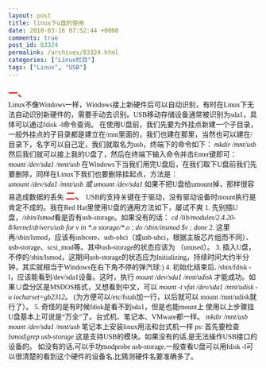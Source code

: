 ```yaml
---
layout: post
title: linux下u盘的使用
date: 2010-03-16 07:52:44 +0000
comments: true
post_id: 83324
permalink: /archives/83324.html
categories: ["Linux栏目"]
tags: ["Linux", "USB"]
---
```


<div class="Section0">
<p class="p0" style="margin-top: 0pt;margin-bottom: 0pt"><span style="font-weight: bold;font-size: 14pt;color: #ff0000;font-family: 'Times New Roman'">一</span><span style="font-weight: bold;font-size: 14pt;color: #ff0000;font-family: '宋体'">、</span><span style="font-size: 10.5pt;font-family: '宋体'"></span></p>

<p class="p0" style="margin-top: 0pt;margin-bottom: 0pt"><span style="font-size: 10.5pt;font-family: 'Times New Roman'">Linux<span style="font-family: 宋体">不像</span><span style="font-family: Times New Roman">Windows</span><span style="font-family: 宋体">一样，</span><span style="font-family: Times New Roman">Windows</span><span style="font-family: 宋体">接上新硬件后可以自动识别，</span></span><span style="font-size: 10.5pt;font-family: '宋体'">有时</span><span style="font-size: 10.5pt;font-family: 'Times New Roman'">在<span style="font-family: Times New Roman">Linux</span><span style="font-family: 宋体">下无法自动识别新硬件的，需要手动去识别。</span><span style="font-family: Times New Roman">USB</span><span style="font-family: 宋体">移动存储设备通常被识别为</span><span style="font-family: Times New Roman">sda1</span><span style="font-family: 宋体">，具体可以通过</span><span style="font-family: Times New Roman">fdisk -l</span><span style="font-family: 宋体">命令查询。</span></span><span style="font-size: 10.5pt;font-family: 'Times New Roman'">
</span><span style="font-size: 10.5pt;font-family: 'Times New Roman'">在使用<span style="font-family: Times New Roman">U</span><span style="font-family: 宋体">盘前，我们先要为外挂点新建一个子目录，一般外挂点的子目录都是建立在</span><span style="font-family: Times New Roman">/mnt</span><span style="font-family: 宋体">里面的，我们也建在那里，当然也可以建在</span><span style="font-family: Times New Roman">/</span><span style="font-family: 宋体">目录下，名字可以自己定，我们就取名为</span><span style="font-family: Times New Roman">usb</span><span style="font-family: 宋体">，终端下的命令如下：</span></span><span style="font-size: 10.5pt;font-family: 'Times New Roman'">
</span><span style="font-size: 10.5pt;font-style: italic;font-family: 'Times New Roman'">mkdir /mnt/usb</span><span style="font-size: 10.5pt;font-family: 'Times New Roman'">
</span><span style="font-size: 10.5pt;font-family: 'Times New Roman'">然后我们就可以接上我的<span style="font-family: Times New Roman">U</span><span style="font-family: 宋体">盘了，然后在终端下输入命令并击</span><span style="font-family: Times New Roman">Enter</span><span style="font-family: 宋体">键即可：</span></span><span style="font-size: 10.5pt;font-family: 'Times New Roman'">
</span><span style="font-size: 10.5pt;font-style: italic;font-family: 'Times New Roman'">mount /dev/sda1 /mnt/usb</span><span style="font-size: 10.5pt;font-family: 'Times New Roman'">
</span><span style="font-size: 10.5pt;font-family: 'Times New Roman'">在<span style="font-family: Times New Roman">Windows</span><span style="font-family: 宋体">下当我们用完</span><span style="font-family: Times New Roman">U</span><span style="font-family: 宋体">盘后，在我们取下</span><span style="font-family: Times New Roman">U</span><span style="font-family: 宋体">盘前我们先要删除，同样在</span><span style="font-family: Times New Roman">Linux</span><span style="font-family: 宋体">下我们也要删除挂起点，方法是：</span></span><span style="font-size: 10.5pt;font-family: 'Times New Roman'">
</span><span style="font-size: 10.5pt;font-style: italic;font-family: 'Times New Roman'">umount /dev/sda1 /mnt/usb <span style="font-family: 宋体">或 </span><span style="font-family: Times New Roman">umount /dev/sda1</span></span><span style="font-size: 10.5pt;font-family: 'Times New Roman'">
</span><span style="font-size: 10.5pt;font-family: 'Times New Roman'">如果不把<span style="font-family: Times New Roman">U</span><span style="font-family: 宋体">盘给</span><span style="font-family: Times New Roman">umount</span><span style="font-family: 宋体">掉，那样很容易造成数据的丢失</span></span><span style="font-size: 10.5pt;font-family: 'Times New Roman'">
</span><span style="font-weight: bold;font-size: 14pt;color: #ff0000;font-family: 'Times New Roman'">二</span><span style="font-weight: bold;font-size: 14pt;color: #ff0000;font-family: '宋体'">、</span><span style="font-size: 10.5pt;font-family: 'Times New Roman'">
</span><span style="font-size: 10.5pt;font-family: 'Times New Roman'">USB<span style="font-family: 宋体">的支持关键在于驱动，没有驱动设备时</span><span style="font-family: Times New Roman">mount</span><span style="font-family: 宋体">执行是肯定不成的。我在</span><span style="font-family: Times New Roman">Red Hat</span><span style="font-family: 宋体">里使用</span><span style="font-family: Times New Roman">U</span><span style="font-family: 宋体">盘的通用方法如下，屡试不爽</span></span><span style="font-size: 10.5pt;font-family: 'Times New Roman'">
</span><span style="font-size: 10.5pt;font-family: 'Times New Roman'">1. <span style="font-family: 宋体">先别插</span><span style="font-family: Times New Roman">U</span><span style="font-family: 宋体">盘，</span></span><span style="font-size: 10.5pt;font-style: italic;font-family: 'Times New Roman'">/sbin/lsmod</span><span style="font-size: 10.5pt;font-family: 'Times New Roman'">看是否有<span style="font-family: Times New Roman">usb-storage</span><span style="font-family: 宋体">。如果没有的话：</span></span><span style="font-size: 10.5pt;font-family: 'Times New Roman'">
</span><span style="font-size: 10.5pt;font-style: italic;font-family: 'Times New Roman'">cd /lib/modules/2.4.20-8/kernel/drivers/usb</span><span style="font-size: 10.5pt;font-style: italic;font-family: 'Times New Roman'">
</span><span style="font-size: 10.5pt;font-style: italic;font-family: 'Times New Roman'">for v in *.o storage/*.o ; do /sbin/insmod $v ; done</span><span style="font-size: 10.5pt;font-family: 'Times New Roman'">
</span><span style="font-size: 10.5pt;font-family: 'Times New Roman'">2. <span style="font-family: 宋体">这里再</span><span style="font-family: Times New Roman">/sbin/lsmod</span><span style="font-family: 宋体">，应该有</span><span style="font-family: Times New Roman">usbcore</span><span style="font-family: 宋体">、</span><span style="font-family: Times New Roman">usb-ohci</span><span style="font-family: 宋体">（或</span><span style="font-family: Times New Roman">usb-uhci</span><span style="font-family: 宋体">，根据主板芯片组而不同）、</span><span style="font-family: Times New Roman">usb-storage</span><span style="font-family: 宋体">、</span><span style="font-family: Times New Roman">scsi_mod</span><span style="font-family: 宋体">等。其中</span><span style="font-family: Times New Roman">usb-storage</span><span style="font-family: 宋体">的状态应该为</span></span><span style="font-size: 10.5pt;font-family: 'Times New Roman'">
</span><span style="font-size: 10.5pt;font-family: 'Times New Roman'">（<span style="font-family: Times New Roman">unused</span><span style="font-family: 宋体">）。</span></span><span style="font-size: 10.5pt;font-family: 'Times New Roman'">
</span><span style="font-size: 10.5pt;font-family: 'Times New Roman'">3. <span style="font-family: 宋体">插入</span><span style="font-family: Times New Roman">U</span><span style="font-family: 宋体">盘，不停的</span><span style="font-family: Times New Roman">/sbin/lsmod</span><span style="font-family: 宋体">，这期间</span><span style="font-family: Times New Roman">usb-storage</span><span style="font-family: 宋体">的状态应为</span><span style="font-family: Times New Roman">Initializing</span><span style="font-family: 宋体">，持续时间大约半分钟，其实就相当于</span><span style="font-family: Times New Roman">Windows</span><span style="font-family: 宋体">在右下角不停的弹汽球</span><span style="font-family: Times New Roman">:)</span></span><span style="font-size: 10.5pt;font-family: 'Times New Roman'">
</span><span style="font-size: 10.5pt;font-family: 'Times New Roman'">4. <span style="font-family: 宋体">初始化结束后</span><span style="font-family: Times New Roman">, /sbin/fdisk -l</span><span style="font-family: 宋体">，应该能看到</span><span style="font-family: Times New Roman">/dev/sda1</span><span style="font-family: 宋体">设备。这时，执行</span></span><span style="font-size: 10.5pt;font-family: 'Times New Roman'">
</span><span style="font-size: 10.5pt;font-style: italic;font-family: 'Times New Roman'">mount /dev/sda1 /mnt/udisk</span><span style="font-size: 10.5pt;font-family: 'Times New Roman'"> 才能成功。如果</span><span style="font-size: 10.5pt;font-family: '宋体'">∪盘分区</span><span style="font-size: 10.5pt;font-family: 'Times New Roman'">是<span style="font-family: Times New Roman">MSDOS</span><span style="font-family: 宋体">格式，又想看到中文，可以</span></span><span style="font-size: 10.5pt;font-family: 'Times New Roman'">
</span><span style="font-size: 10.5pt;font-style: italic;font-family: 'Times New Roman'">mount -t vfat /dev/sda1 /mnt/udisk -o iocharset=gb2312</span><span style="font-size: 10.5pt;font-family: 'Times New Roman'">。</span><span style="font-size: 10.5pt;font-family: 'Times New Roman'">
</span><span style="font-size: 10.5pt;font-family: 'Times New Roman'">(<span style="font-family: 宋体">为方便可以</span><span style="font-family: Times New Roman">/etc/fstab</span><span style="font-family: 宋体">加一行，以后就可以 </span><span style="font-family: Times New Roman">mount /mnt/udisk</span><span style="font-family: 宋体">就行了）。</span></span><span style="font-size: 10.5pt;font-family: 'Times New Roman'">
</span><span style="font-size: 10.5pt;font-family: 'Times New Roman'">5. <span style="font-family: 宋体">奇怪的是有时候</span><span style="font-family: Times New Roman">fdisk</span><span style="font-family: 宋体">是看不到</span><span style="font-family: Times New Roman">sda1</span><span style="font-family: 宋体">，但是也能</span><span style="font-family: Times New Roman">mount</span><span style="font-family: 宋体">上</span></span><span style="font-size: 10.5pt;font-family: 'Times New Roman'">
</span><span style="font-size: 10.5pt;font-family: 'Times New Roman'">使用以上步骤挂<span style="font-family: Times New Roman">U</span><span style="font-family: 宋体">盘基本上可说是</span><span style="font-family: Times New Roman">“</span><span style="font-family: 宋体">万全</span><span style="font-family: Times New Roman">”</span><span style="font-family: 宋体">了。台式机、笔记本、</span><span style="font-family: Times New Roman">VMware</span><span style="font-family: 宋体">都一样。</span></span><span style="font-size: 10.5pt;font-family: 'Times New Roman'">
</span><span style="font-size: 10.5pt;font-style: italic;font-family: 'Times New Roman'">mkdir /mnt/usb</span><span style="font-size: 10.5pt;font-style: italic;font-family: 'Times New Roman'">
</span><span style="font-size: 10.5pt;font-style: italic;font-family: 'Times New Roman'">mount /dev/sda1 /mnt/usb</span><span style="font-size: 10.5pt;font-family: 'Times New Roman'">
</span><span style="font-size: 10.5pt;font-family: 'Times New Roman'">笔记本上安装<span style="font-family: Times New Roman">linux</span><span style="font-family: 宋体">用法和台式机一样</span></span><span style="font-size: 10.5pt;font-family: 'Times New Roman'">
</span><span style="font-size: 10.5pt;font-family: 'Times New Roman'">ps:</span><span style="font-size: 10.5pt;font-family: 'Times New Roman'">
</span><span style="font-size: 10.5pt;font-family: 'Times New Roman'">首先要检查</span><span style="font-size: 10.5pt;font-style: italic;font-family: 'Times New Roman'">lsmod|grep usb-storage</span><span style="font-size: 10.5pt;font-family: 'Times New Roman'"> 这是支持<span style="font-family: Times New Roman">USB</span><span style="font-family: 宋体">的模块。如果没有的话</span><span style="font-family: Times New Roman">,</span><span style="font-family: 宋体">是无法操作</span><span style="font-family: Times New Roman">USB</span><span style="font-family: 宋体">接口的设备的。</span></span><span style="font-size: 10.5pt;font-family: 'Times New Roman'">
</span><span style="font-size: 10.5pt;font-family: 'Times New Roman'">如没有的话<span style="font-family: Times New Roman">,</span><span style="font-family: 宋体">可以手功</span><span style="font-family: Times New Roman">modprobe usb-storage,</span><span style="font-family: 宋体">一般查看</span><span style="font-family: Times New Roman">U</span><span style="font-family: 宋体">盘可以用</span><span style="font-family: Times New Roman">fdisk -l</span><span style="font-family: 宋体">可以很清楚的看到这个硬件的设备名</span><span style="font-family: Times New Roman">,</span><span style="font-family: 宋体">比猜测硬件名要准确多了</span></span><span style="font-size: 10.5pt;font-family: '宋体'">。</span><span style="font-size: 10.5pt;font-family: 'Times New Roman'">
</span><span style="font-size: 10.5pt;font-family: 'Times New Roman'"></span>

</div>
<!--EndFragment-->
